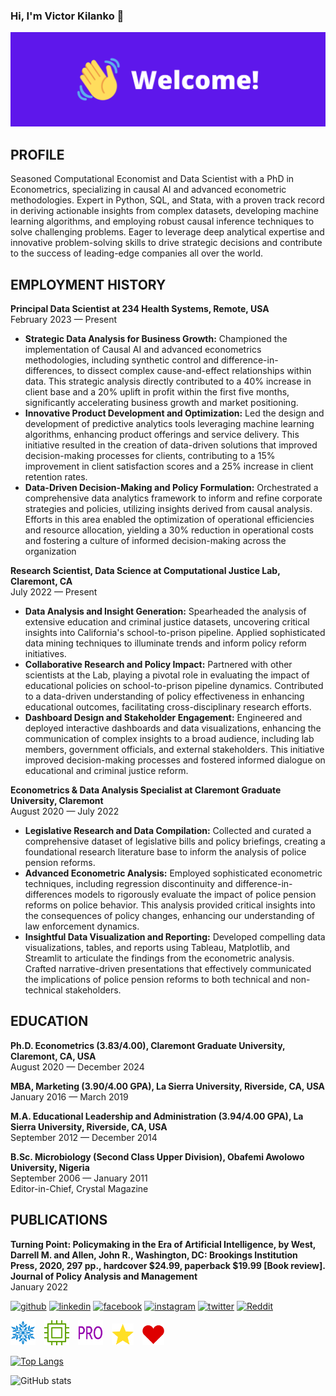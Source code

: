 ### Hi, I'm  Victor Kilanko  👋
![](https://github.com/VictorKilanko/VictorKilanko/blob/main/welcome1.png?raw=true)


## PROFILE
Seasoned Computational Economist and Data Scientist with a PhD in Econometrics,
specializing in causal AI and advanced econometric methodologies. Expert in Python,
SQL, and Stata, with a proven track record in deriving actionable insights from
complex datasets, developing machine learning algorithms, and employing robust
causal inference techniques to solve challenging problems. Eager to leverage deep
analytical expertise and innovative problem-solving skills to drive strategic decisions and
contribute to the success of leading-edge companies all over the world.

## EMPLOYMENT HISTORY
**Principal Data Scientist at 234 Health Systems, Remote, USA**<br> 
February 2023 — Present<br> 
- **Strategic Data Analysis for Business Growth:** Championed the implementation of
Causal AI and advanced econometrics methodologies, including synthetic control
and difference-in-differences, to dissect complex cause-and-effect relationships
within data. This strategic analysis directly contributed to a 40% increase in client
base and a 20% uplift in profit within the first five months, significantly accelerating
business growth and market positioning.
- **Innovative Product Development and Optimization:** Led the design and
development of predictive analytics tools leveraging machine learning algorithms,
enhancing product offerings and service delivery. This initiative resulted in the
creation of data-driven solutions that improved decision-making processes for
clients, contributing to a 15% improvement in client satisfaction scores and a 25%
increase in client retention rates.
- **Data-Driven Decision-Making and Policy Formulation:** Orchestrated a
comprehensive data analytics framework to inform and refine corporate strategies
and policies, utilizing insights derived from causal analysis. Efforts in this area
enabled the optimization of operational efficiencies and resource allocation,
yielding a 30% reduction in operational costs and fostering a culture of informed
decision-making across the organization

**Research Scientist, Data Science at Computational Justice Lab, Claremont, CA**<br> 
July 2022 — Present<br> 
- **Data Analysis and Insight Generation:** Spearheaded the analysis of extensive
education and criminal justice datasets, uncovering critical insights into
California's school-to-prison pipeline. Applied sophisticated data mining
techniques to illuminate trends and inform policy reform initiatives.
- **Collaborative Research and Policy Impact:** Partnered with other scientists
at the Lab, playing a pivotal role in evaluating the impact of educational
policies on school-to-prison pipeline dynamics. Contributed to a data-driven
understanding of policy effectiveness in enhancing educational outcomes,
facilitating cross-disciplinary research efforts.
- **Dashboard Design and Stakeholder Engagement:** Engineered and deployed
interactive dashboards and data visualizations, enhancing the communication
of complex insights to a broad audience, including lab members, government
officials, and external stakeholders. This initiative improved decision-making
processes and fostered informed dialogue on educational and criminal justice
reform.

**Econometrics & Data Analysis Specialist at Claremont Graduate University, Claremont**<br> 
August 2020 — July 2022<br> 
- **Legislative Research and Data Compilation:** Collected and curated a
comprehensive dataset of legislative bills and policy briefings, creating a
foundational research literature base to inform the analysis of police pension
reforms.
- **Advanced Econometric Analysis:** Employed sophisticated econometric techniques,
including regression discontinuity and difference-in-differences models to
rigorously evaluate the impact of police pension reforms on police behavior.
This analysis provided critical insights into the consequences of policy changes,
enhancing our understanding of law enforcement dynamics.
- **Insightful Data Visualization and Reporting:** Developed compelling data
visualizations, tables, and reports using Tableau, Matplotlib, and Streamlit to
articulate the findings from the econometric analysis. Crafted narrative-driven
presentations that effectively communicated the implications of police pension
reforms to both technical and non-technical stakeholders.


## EDUCATION
**Ph.D. Econometrics (3.83/4.00), Claremont Graduate University, Claremont, CA, USA**<br> 
August 2020 — December 2024

**MBA, Marketing (3.90/4.00 GPA), La Sierra University, Riverside, CA, USA**<br> 
January 2016 — March 2019

**M.A. Educational Leadership and Administration (3.94/4.00 GPA), La Sierra University, Riverside, CA, USA**<br> 
September 2012 — December 2014

**B.Sc. Microbiology (Second Class Upper Division), Obafemi Awolowo University, Nigeria**<br> 
September 2006 — January 2011<br> 
Editor-in-Chief, Crystal Magazine


## PUBLICATIONS
**Turning Point: Policymaking in the Era of Artificial Intelligence, by West, Darrell M. and
Allen, John R., Washington, DC: Brookings Institution Press, 2020, 297 pp., hardcover
$24.99, paperback $19.99 [Book review]. Journal of Policy Analysis and Management**<br> 
January 2022



[<img src='https://cdn.jsdelivr.net/npm/simple-icons@3.0.1/icons/github.svg' alt='github' height='40'>](https://github.com/VictorKilanko)  [<img src='https://cdn.jsdelivr.net/npm/simple-icons@3.0.1/icons/linkedin.svg' alt='linkedin' height='40'>](https://www.linkedin.com/in/#/)  [<img src='https://cdn.jsdelivr.net/npm/simple-icons@3.0.1/icons/facebook.svg' alt='facebook' height='40'>](https://www.facebook.com/#)  [<img src='https://cdn.jsdelivr.net/npm/simple-icons@3.0.1/icons/instagram.svg' alt='instagram' height='40'>](https://www.instagram.com/#/)  [<img src='https://cdn.jsdelivr.net/npm/simple-icons@3.0.1/icons/twitter.svg' alt='twitter' height='40'>](https://twitter.com/#)  [<img src='https://cdn.jsdelivr.net/npm/simple-icons@3.0.1/icons/reddit.svg' alt='Reddit' height='40'>](https://www.reddit.com/user/#)  

<a href='https://archiveprogram.github.com/'><img src='https://raw.githubusercontent.com/acervenky/animated-github-badges/master/assets/acbadge.gif' width='40' height='40'></a> <a href='https://docs.github.com/en/developers'><img src='https://raw.githubusercontent.com/acervenky/animated-github-badges/master/assets/devbadge.gif' width='40' height='40'></a> <a href='https://github.com/pricing'><img src='https://raw.githubusercontent.com/acervenky/animated-github-badges/master/assets/pro.gif' width='40' height='40'></a> <a href='https://stars.github.com/'><img src='https://raw.githubusercontent.com/acervenky/animated-github-badges/master/assets/starbadge.gif' width='35' height='35'></a> <a href='https://docs.github.com/en/github/supporting-the-open-source-community-with-github-sponsors'><img src='https://raw.githubusercontent.com/acervenky/animated-github-badges/master/assets/sponsorbadge.gif' width='35' height='35'></a> 

[![Top Langs](https://github-readme-stats.vercel.app/api/top-langs/?username=VictorKilanko)](https://github.com/anuraghazra/github-readme-stats)


![GitHub stats](https://github-readme-stats.vercel.app/api?username=VictorKilanko&show_icons=true&count_private=true)  





